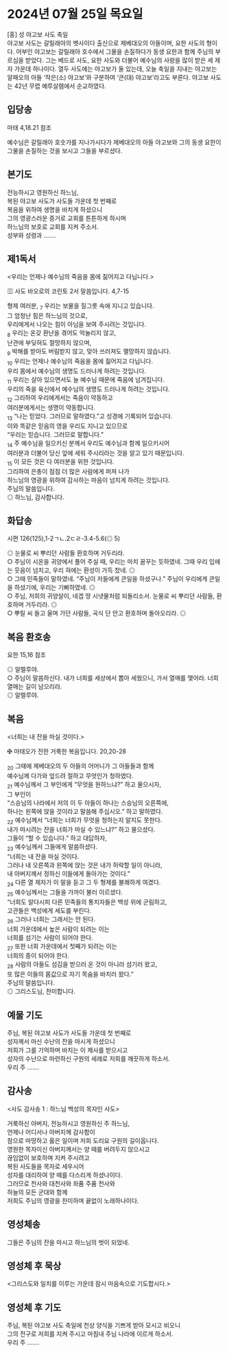 # 2024년 07월 25일 목요일

[홍] 성 야고보 사도 축일  
야고보 사도는 갈릴래아의 벳사이다 출신으로 제베대오의 아들이며, 요한 사도의 형이다. 어부인 야고보는 갈릴래아 호수에서 그물을 손질하다가 동생 요한과 함께 주님의 부르심을 받았다. 그는 베드로 사도, 요한 사도와 더불어 예수님의 사랑을 많이 받은 세 제자 가운데 하나이다. 열두 사도에는 야고보가 둘 있는데, 오늘 축일을 지내는 야고보는 알패오의 아들 ‘작은(소) 야고보’와 구분하여 ‘큰(대) 야고보’라고도 부른다. 야고보 사도는 42년 무렵 예루살렘에서 순교하였다.


## 입당송

마태 4,18.21 참조

예수님은 갈릴래아 호숫가를 지나가시다가 제베대오의 아들 야고보와 그의 동생 요한이 그물을 손질하는 것을 보시고 그들을 부르셨다.  
  
## 본기도

전능하시고 영원하신 하느님,  
복된 야고보 사도가 사도들 가운데 첫 번째로  
복음을 위하여 생명을 바치게 하셨으니  
그의 영광스러운 증거로 교회를 튼튼하게 하시며  
하느님의 보호로 교회를 지켜 주소서.  
성부와 성령과 …….  
  
## 제1독서

<우리는 언제나 예수님의 죽음을 몸에 짊어지고 다닙니다.>

▥ 사도 바오로의 코린토 2서 말씀입니다. 4,7-15

형제 여러분, <sub>7</sub> 우리는 보물을 질그릇 속에 지니고 있습니다.  
그 엄청난 힘은 하느님의 것으로,  
우리에게서 나오는 힘이 아님을 보여 주시려는 것입니다.  
<sub>8</sub> 우리는 온갖 환난을 겪어도 억눌리지 않고,  
난관에 부딪혀도 절망하지 않으며,  
<sub>9</sub> 박해를 받아도 버림받지 않고, 맞아 쓰러져도 멸망하지 않습니다.  
<sub>10</sub> 우리는 언제나 예수님의 죽음을 몸에 짊어지고 다닙니다.  
우리 몸에서 예수님의 생명도 드러나게 하려는 것입니다.  
<sub>11</sub> 우리는 살아 있으면서도 늘 예수님 때문에 죽음에 넘겨집니다.  
우리의 죽을 육신에서 예수님의 생명도 드러나게 하려는 것입니다.  
<sub>12</sub> 그리하여 우리에게서는 죽음이 약동하고  
여러분에게서는 생명이 약동합니다.  
<sub>13</sub> “나는 믿었다. 그러므로 말하였다.”고 성경에 기록되어 있습니다.  
이와 똑같은 믿음의 영을 우리도 지니고 있으므로  
“우리는 믿습니다. 그러므로 말합니다.”  
<sub>14</sub> 주 예수님을 일으키신 분께서 우리도 예수님과 함께 일으키시어  
여러분과 더불어 당신 앞에 세워 주시리라는 것을 알고 있기 때문입니다.  
<sub>15</sub> 이 모든 것은 다 여러분을 위한 것입니다.  
그리하여 은총이 점점 더 많은 사람에게 퍼져 나가  
하느님의 영광을 위하여 감사하는 마음이 넘치게 하려는 것입니다.  
주님의 말씀입니다.  
◎ 하느님, 감사합니다.  
  
## 화답송

시편 126(125),1-2ㄱㄴ.2ㄷㄹ-3.4-5.6(◎ 5)

◎ 눈물로 씨 뿌리던 사람들 환호하며 거두리라.  
○ 주님이 시온을 귀양에서 풀어 주실 때, 우리는 마치 꿈꾸는 듯하였네. 그때 우리 입에는 웃음이 넘치고, 우리 혀에는 환성이 가득 찼네. ◎  
○ 그때 민족들이 말하였네. “주님이 저들에게 큰일을 하셨구나.” 주님이 우리에게 큰일을 하셨기에, 우리는 기뻐하였네. ◎  
○ 주님, 저희의 귀양살이, 네겝 땅 시냇물처럼 되돌리소서. 눈물로 씨 뿌리던 사람들, 환호하며 거두리라. ◎  
○ 뿌릴 씨 들고 울며 가던 사람들, 곡식 단 안고 환호하며 돌아오리라. ◎  
  
## 복음 환호송

요한 15,16 참조

◎ 알렐루야.  
○ 주님이 말씀하신다. 내가 너희를 세상에서 뽑아 세웠으니, 가서 열매를 맺어라. 너희 열매는 길이 남으리라.  
◎ 알렐루야.  
  
## 복음

<너희는 내 잔을 마실 것이다.>

✠ 마태오가 전한 거룩한 복음입니다. 20,20-28

<sub>20</sub> 그때에 제베대오의 두 아들의 어머니가 그 아들들과 함께  
예수님께 다가와 엎드려 절하고 무엇인가 청하였다.  
<sub>21</sub> 예수님께서 그 부인에게 “무엇을 원하느냐?” 하고 물으시자,  
그 부인이  
“스승님의 나라에서 저의 이 두 아들이 하나는 스승님의 오른쪽에,  
하나는 왼쪽에 앉을 것이라고 말씀해 주십시오.” 하고 말하였다.  
<sub>22</sub> 예수님께서 “너희는 너희가 무엇을 청하는지 알지도 못한다.  
내가 마시려는 잔을 너희가 마실 수 있느냐?” 하고 물으셨다.  
그들이 “할 수 있습니다.” 하고 대답하자,  
<sub>23</sub> 예수님께서 그들에게 말씀하셨다.  
“너희는 내 잔을 마실 것이다.  
그러나 내 오른쪽과 왼쪽에 앉는 것은 내가 허락할 일이 아니라,  
내 아버지께서 정하신 이들에게 돌아가는 것이다.”  
<sub>24</sub> 다른 열 제자가 이 말을 듣고 그 두 형제를 불쾌하게 여겼다.  
<sub>25</sub> 예수님께서는 그들을 가까이 불러 이르셨다.  
“너희도 알다시피 다른 민족들의 통치자들은 백성 위에 군림하고,  
고관들은 백성에게 세도를 부린다.  
<sub>26</sub> 그러나 너희는 그래서는 안 된다.  
너희 가운데에서 높은 사람이 되려는 이는  
너희를 섬기는 사람이 되어야 한다.  
<sub>27</sub> 또한 너희 가운데에서 첫째가 되려는 이는  
너희의 종이 되어야 한다.  
<sub>28</sub> 사람의 아들도 섬김을 받으러 온 것이 아니라 섬기러 왔고,  
또 많은 이들의 몸값으로 자기 목숨을 바치러 왔다.”  
주님의 말씀입니다.  
◎ 그리스도님, 찬미합니다.  
  
## 예물 기도

주님, 복된 야고보 사도가 사도들 가운데 첫 번째로  
성자께서 마신 수난의 잔을 마시게 하셨으니  
저희가 그를 기억하며 바치는 이 제사를 받으시고  
성자의 수난으로 마련하신 구원의 세례로 저희를 깨끗하게 하소서.  
우리 주 …….  
  
## 감사송

<사도 감사송 1 : 하느님 백성의 목자인 사도>

거룩하신 아버지, 전능하시고 영원하신 주 하느님,  
언제나 어디서나 아버지께 감사함이  
참으로 마땅하고 옳은 일이며 저희 도리요 구원의 길이옵니다.  
영원한 목자이신 아버지께서는 양 떼를 버려두지 않으시고  
끊임없이 보호하며 지켜 주시려고  
복된 사도들을 목자로 세우시어  
성자를 대리하여 양 떼를 다스리게 하셨나이다.  
그러므로 천사와 대천사와 좌품 주품 천사와  
하늘의 모든 군대와 함께  
저희도 주님의 영광을 찬미하며 끝없이 노래하나이다.  
  
## 영성체송

그들은 주님의 잔을 마시고 하느님의 벗이 되었네.  
  
## 영성체 후 묵상

<그리스도와 일치를 이루는 가운데 잠시 마음속으로 기도합시다.>  
## 영성체 후 기도

주님, 복된 야고보 사도 축일에 천상 양식을 기쁘게 받아 모시고 비오니  
그의 전구로 저희를 지켜 주시고 마침내 주님 나라에 이르게 하소서.  
우리 주 …….
